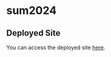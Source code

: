 # sum2024

## Deployed Site 
You can access the deployed site [here](https://arshikhan134.github.io/sum2024/).